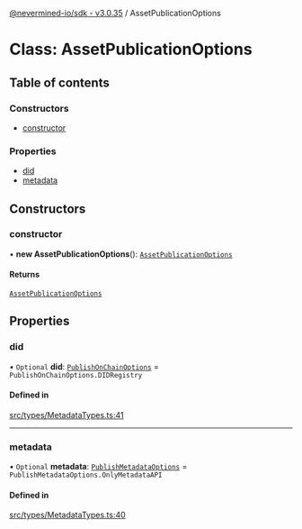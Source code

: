 [@nevermined-io/sdk - v3.0.35](../code-reference.md) / AssetPublicationOptions

# Class: AssetPublicationOptions

## Table of contents

### Constructors

- [constructor](AssetPublicationOptions.md#constructor)

### Properties

- [did](AssetPublicationOptions.md#did)
- [metadata](AssetPublicationOptions.md#metadata)

## Constructors

### constructor

• **new AssetPublicationOptions**(): [`AssetPublicationOptions`](AssetPublicationOptions.md)

#### Returns

[`AssetPublicationOptions`](AssetPublicationOptions.md)

## Properties

### did

• `Optional` **did**: [`PublishOnChainOptions`](../enums/PublishOnChainOptions.md) = `PublishOnChainOptions.DIDRegistry`

#### Defined in

[src/types/MetadataTypes.ts:41](https://github.com/nevermined-io/sdk-js/blob/1c4dd664ca2801e7971e95af825f688095366860/src/types/MetadataTypes.ts#L41)

---

### metadata

• `Optional` **metadata**: [`PublishMetadataOptions`](../enums/PublishMetadataOptions.md) = `PublishMetadataOptions.OnlyMetadataAPI`

#### Defined in

[src/types/MetadataTypes.ts:40](https://github.com/nevermined-io/sdk-js/blob/1c4dd664ca2801e7971e95af825f688095366860/src/types/MetadataTypes.ts#L40)
